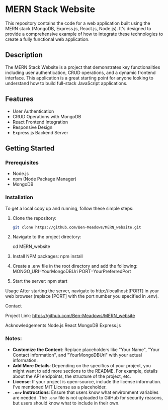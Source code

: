 # MERN Stack Website

This repository contains the code for a web application built using the MERN stack (MongoDB, Express.js, React.js, Node.js). It's designed to provide a comprehensive example of how to integrate these technologies to create a fully functional web application.

## Description

The MERN Stack Website is a project that demonstrates key functionalities including user authentication, CRUD operations, and a dynamic frontend interface. This application is a great starting point for anyone looking to understand how to build full-stack JavaScript applications.

## Features

- User Authentication
- CRUD Operations with MongoDB
- React Frontend Integration
- Responsive Design
- Express.js Backend Server

## Getting Started

### Prerequisites

- Node.js
- npm (Node Package Manager)
- MongoDB

### Installation

To get a local copy up and running, follow these simple steps:

1. Clone the repository:
   ```bash
   git clone https://github.com/Ben-Meadows/MERN_website.git
2. Navigate to the project directory:

    cd MERN_website

3. Install NPM packages:
    npm install

4. Create a .env file in the root directory and add the following:
    MONGO_URI=YourMongoDBUri
    PORT=YourPreferredPort

5. Start the server:
    npm start

Usage
After starting the server, navigate to http://localhost:[PORT] in your web browser (replace [PORT] with the port number you specified in .env).

Contact

Project Link: https://github.com/Ben-Meadows/MERN_website

Acknowledgements
Node.js
React
MongoDB
Express.js

### Notes:
- **Customize the Content**: Replace placeholders like "Your Name", "Your Contact Information", and "YourMongoDBUri" with your actual information.
- **Add More Details**: Depending on the specifics of your project, you might want to add more sections to the README. For example, details about the API endpoints, the structure of the project, etc.
- **License**: If your project is open-source, include the license information. I've mentioned MIT License as a placeholder.
- **`.env` Instructions**: Ensure that users know what environment variables are needed. The `.env` file is not uploaded to GitHub for security reasons, but users should know what to include in their own.









